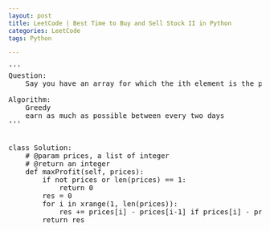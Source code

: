 ```yaml
---
layout: post
title: LeetCode | Best Time to Buy and Sell Stock II in Python
categories: LeetCode
tags: Python

---
```

<!-- import js for mathjax -->
<script src="http://cdn.mathjax.org/mathjax/latest/MathJax.js?config=default"></script>
<script type="text/x-mathjax-config">
MathJax.Hub.Config({
tex2jax: {inlineMath: [['$','$'], ['\\(','\\)']]}
});
</script>


<pre>
'''
Question:
    Say you have an array for which the ith element is the price of a given stock on day i. Design an algorithm to find the maximum profit. You may complete as many transactions as you like (ie, buy one and sell one share of the stock multiple times). However, you may not engage in multiple transactions at the same time (ie, you must sell the stock before you buy again).

Algorithm:
    Greedy
    earn as much as possible between every two days
'''


class Solution:
    # @param prices, a list of integer
    # @return an integer
    def maxProfit(self, prices):
        if not prices or len(prices) == 1:
            return 0
        res = 0
        for i in xrange(1, len(prices)):
            res += prices[i] - prices[i-1] if prices[i] - prices[i-1] > 0 else 0
        return res
</pre>
